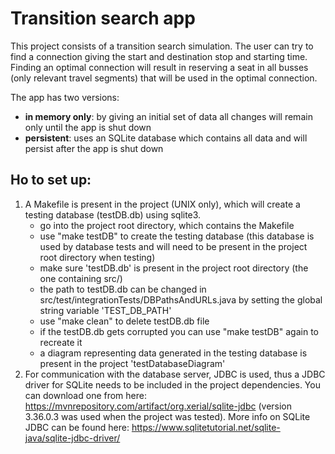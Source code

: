 # Transition search app

This project consists of a transition search simulation. The user can try to find a connection giving the start and destination stop and starting time. Finding an optimal connection will result in reserving a seat in all busses (only relevant travel segments) that will be used in the optimal connection.

The app has two versions:
- **in memory only**: by giving an initial set of data all changes will remain only until the app is shut down
- **persistent**: uses an SQLite database which contains all data and will persist after the app is shut down

## Ho to set up:
1. A Makefile is present in the project (UNIX only), which will create a testing database (testDB.db) using sqlite3.
    - go into the project root directory, which contains the Makefile
    - use "make testDB" to create the testing database (this database is used by database tests and will need to be present in the project root directory when testing)
    - make sure 'testDB.db' is present in the project root directory (the one containing src/)
    - the path to testDB.db can be changed in src/test/integrationTests/DBPathsAndURLs.java by setting the global string variable 'TEST_DB_PATH'
    - use "make clean" to delete testDB.db file
    - if the testDB.db gets corrupted you can use "make testDB" again to recreate it
    - a diagram representing data generated in the testing database is present in the project 'testDatabaseDiagram'
2. For communication with the database server, JDBC is used, thus a JDBC driver for SQLite needs to be included in the project dependencies. You can download one from here: https://mvnrepository.com/artifact/org.xerial/sqlite-jdbc (version 3.36.0.3 was used when the project was tested). More info on SQLite JDBC can be found here: https://www.sqlitetutorial.net/sqlite-java/sqlite-jdbc-driver/